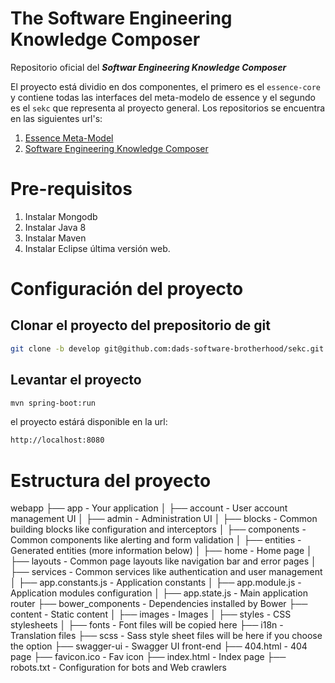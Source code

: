 # The Software Engineering Knowledge Composer

Repositorio oficial del **_Softwar Engineering Knowledge Composer_**

El proyecto está dividio en dos componentes, el primero es el `essence-core` y contiene todas las interfaces del meta-modelo de essence y el segundo es el `sekc` que representa al proyecto general. Los repositorios se encuentra en las siguientes url's:

1. [Essence Meta-Model](https://github.com/danimaniarqsoft/essence-metamodel)
2. [Software Engineering Knowledge Composer](https://github.com/dads-software-brotherhood/sekc)



# Pre-requisitos

1. Instalar Mongodb
2. Instalar Java 8
3. Instalar Maven
4. Instalar Eclipse última versión web.


# Configuración del proyecto

## Clonar el proyecto del prepositorio de git
```bash
git clone -b develop git@github.com:dads-software-brotherhood/sekc.git 
```

## Levantar el proyecto
```bash
mvn spring-boot:run
```

el proyecto estárá disponible en la url:
```bash
http://localhost:8080
```

# Estructura del proyecto

webapp
├── app                               - Your application
│   ├── account                       - User account management UI
│   ├── admin                         - Administration UI
│   ├── blocks                        - Common building blocks like configuration and interceptors
│   ├── components                    - Common components like alerting and form validation
│   ├── entities                      - Generated entities (more information below)
│   ├── home                          - Home page
│   ├── layouts                       - Common page layouts like navigation bar and error pages
│   ├── services                      - Common services like authentication and user management
│   ├── app.constants.js              - Application constants
│   ├── app.module.js                 - Application modules configuration
│   ├── app.state.js                  - Main application router
├── bower_components                  - Dependencies installed by Bower
├── content                           - Static content
│   ├── images                        - Images
│   ├── styles                        - CSS stylesheets
│   ├── fonts                         - Font files will be copied here
├── i18n                              - Translation files
├── scss                              - Sass style sheet files will be here if you choose the option
├── swagger-ui                        - Swagger UI front-end
├── 404.html                          - 404 page
├── favicon.ico                       - Fav icon
├── index.html                        - Index page
├── robots.txt                        - Configuration for bots and Web crawlers
